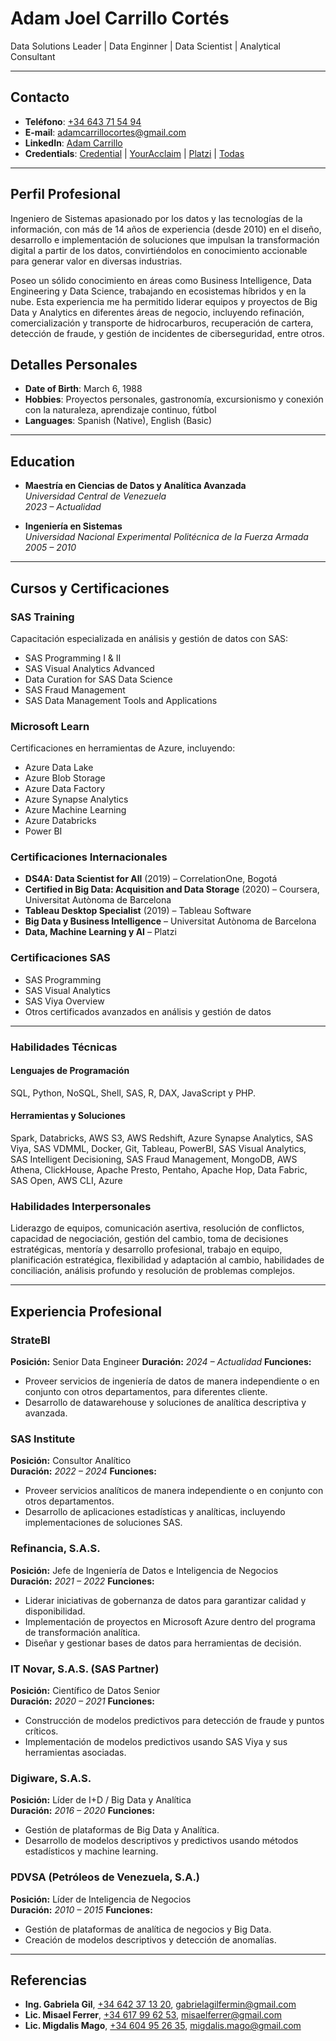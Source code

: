 # Adam Joel Carrillo Cortés

Data Solutions Leader | Data Enginner | Data Scientist | Analytical Consultant

---

## Contacto

- **Teléfono**: [+34 643 71 54 94](tel:+34643715494)
- **E-mail**: adamcarrillocortes@gmail.com
- **LinkedIn**: [Adam Carrillo](https://www.linkedin.com/in/adamsistron)
- **Credentials**: [Credential](https://www.credential.net/723a4314-f805-4cc5-b8b0-77b4825f553b) | [YourAcclaim](https://www.youracclaim.com/users/adamjoel.carrillo/badges) | [Platzi](https://platzi.com/@adamsistron/) | [Todas](https://www.linkedin.com/in/adamsistron/details/certifications/)
---

## Perfil Profesional

Ingeniero de Sistemas apasionado por los datos y las tecnologías de la información, con más de 14 años de experiencia (desde 2010) en el diseño, desarrollo e implementación de soluciones que impulsan la transformación digital a partir de los datos, convirtiéndolos en conocimiento accionable para generar valor en diversas industrias.

Poseo un sólido conocimiento en áreas como Business Intelligence, Data Engineering y Data Science, trabajando en ecosistemas híbridos y en la nube. Esta experiencia me ha permitido liderar equipos y proyectos de Big Data y Analytics en diferentes áreas de negocio, incluyendo refinación, comercialización y transporte de hidrocarburos, recuperación de cartera, detección de fraude, y gestión de incidentes de ciberseguridad, entre otros.

## Detalles Personales

- **Date of Birth**: March 6, 1988
- **Hobbies**: Proyectos personales, gastronomía, excursionismo y conexión con la naturaleza, aprendizaje continuo, fútbol
- **Languages**: Spanish (Native), English (Basic)

---

## Education
- **Maestría en Ciencias de Datos y Analítica Avanzada**  
  *Universidad Central de Venezuela*  
  _2023 – Actualidad_

- **Ingeniería en Sistemas**  
  *Universidad Nacional Experimental Politécnica de la Fuerza Armada*  
  _2005 – 2010_
---

## Cursos y Certificaciones

### **SAS Training** 
Capacitación especializada en análisis y gestión de datos con SAS:  
- SAS Programming I & II  
- SAS Visual Analytics Advanced  
- Data Curation for SAS Data Science  
- SAS Fraud Management  
- SAS Data Management Tools and Applications  

### **Microsoft Learn** 
Certificaciones en herramientas de Azure, incluyendo:  
- Azure Data Lake  
- Azure Blob Storage  
- Azure Data Factory  
- Azure Synapse Analytics  
- Azure Machine Learning  
- Azure Databricks  
- Power BI  

### **Certificaciones Internacionales**  
- **DS4A: Data Scientist for All** (2019) – CorrelationOne, Bogotá  
- **Certified in Big Data: Acquisition and Data Storage** (2020) – Coursera, Universitat Autònoma de Barcelona  
- **Tableau Desktop Specialist** (2019) – Tableau Software  
- **Big Data y Business Intelligence** – Universitat Autònoma de Barcelona  
- **Data, Machine Learning y AI** – Platzi

### **Certificaciones SAS**  
- SAS Programming  
- SAS Visual Analytics  
- SAS Viya Overview  
- Otros certificados avanzados en análisis y gestión de datos  

---

### Habilidades Técnicas

#### Lenguajes de Programación
SQL, Python, NoSQL, Shell, SAS, R, DAX, JavaScript y PHP.

#### Herramientas y Soluciones
Spark, Databricks, AWS S3, AWS Redshift, Azure Synapse Analytics, SAS Viya, SAS VDMML, Docker, Git, Tableau, PowerBI, SAS Visual Analytics, SAS Intelligent Decisioning, SAS Fraud Management, MongoDB, AWS Athena, ClickHouse, Apache Presto, Pentaho, Apache Hop, Data Fabric, SAS Open, AWS CLI, Azure

### Habilidades Interpersonales
Liderazgo de equipos, comunicación asertiva, resolución de conflictos, capacidad de negociación, gestión del cambio, toma de decisiones estratégicas, mentoría y desarrollo profesional, trabajo en equipo, planificación estratégica, flexibilidad y adaptación al cambio, habilidades de conciliación, análisis profundo y resolución de problemas complejos.

---

## Experiencia Profesional

### **StrateBI**  
**Posición:** Senior Data Engineer
**Duración:** _2024 – Actualidad_
**Funciones:**
- Proveer servicios de ingeniería de datos de manera independiente o en conjunto con otros departamentos, para diferentes cliente.
- Desarrollo de datawarehouse y soluciones de analítica descriptiva y avanzada.

### **SAS Institute**  
**Posición:** Consultor Analítico  
**Duración:** _2022 – 2024_
**Funciones:**
- Proveer servicios analíticos de manera independiente o en conjunto con otros departamentos.
- Desarrollo de aplicaciones estadísticas y analíticas, incluyendo implementaciones de soluciones SAS.

### **Refinancia, S.A.S.**  
**Posición:** Jefe de Ingeniería de Datos e Inteligencia de Negocios  
**Duración:** _2021 – 2022_
**Funciones:**
- Liderar iniciativas de gobernanza de datos para garantizar calidad y disponibilidad.
- Implementación de proyectos en Microsoft Azure dentro del programa de transformación analítica.
- Diseñar y gestionar bases de datos para herramientas de decisión.

### **IT Novar, S.A.S. (SAS Partner)**  
**Posición:** Científico de Datos Senior  
**Duración:** _2020 – 2021_
**Funciones:**
- Construcción de modelos predictivos para detección de fraude y puntos críticos.
- Implementación de modelos predictivos usando SAS Viya y sus herramientas asociadas.

### **Digiware, S.A.S.**  
**Posición:** Líder de I+D / Big Data y Analítica  
**Duración:** _2016 – 2020_
**Funciones:**
- Gestión de plataformas de Big Data y Analítica.
- Desarrollo de modelos descriptivos y predictivos usando métodos estadísticos y machine learning.

### **PDVSA (Petróleos de Venezuela, S.A.)**  
**Posición:** Líder de Inteligencia de Negocios  
**Duración:** _2010 – 2015_
**Funciones:**
- Gestión de plataformas de analítica de negocios y Big Data.
- Creación de modelos descriptivos y detección de anomalías.
---
## Referencias

- **Ing. Gabriela Gil**, [+34 642 37 13 20](tel:+34642371320), [gabrielagilfermin@gmail.com](mailto:gabrielagilfermin@gmail.com)
- **Lic. Misael Ferrer**, [+34 617 99 62 53](tel:+34617996253), [misaelferrer@gmail.com](mailto:misaelferrer@gmail.com)
- **Lic. Migdalis Mago**, [+34 604 95 26 35](tel:+34604952635), [migdalis.mago@gmail.com](mailto:migdalis.mago@gmail.com)

